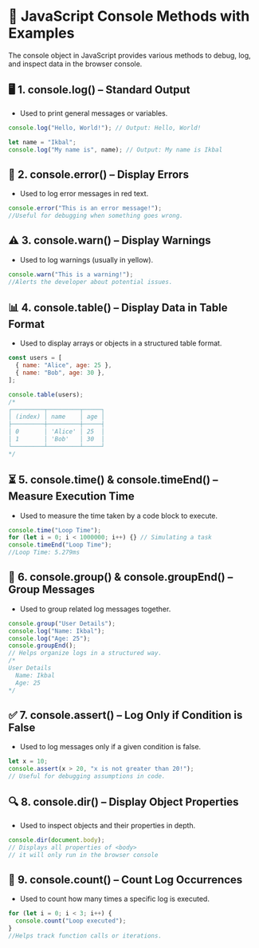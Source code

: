# 📌 JavaScript Console Methods with Examples

The console object in JavaScript provides various methods to debug, log, and inspect data in the browser console.

## 🖥️ 1. console.log() – Standard Output

- Used to print general messages or variables.

```js
console.log("Hello, World!"); // Output: Hello, World!

let name = "Ikbal";
console.log("My name is", name); // Output: My name is Ikbal
```

## 🔴 2. console.error() – Display Errors

- Used to log error messages in red text.

```js
console.error("This is an error message!");
//Useful for debugging when something goes wrong.
```

## ⚠️ 3. console.warn() – Display Warnings

- Used to log warnings (usually in yellow).

```js
console.warn("This is a warning!");
//Alerts the developer about potential issues.
```

## 📊 4. console.table() – Display Data in Table Format

- Used to display arrays or objects in a structured table format.

```js
const users = [
  { name: "Alice", age: 25 },
  { name: "Bob", age: 30 },
];

console.table(users);
/*
┌─────────┬─────────┬─────┐
│ (index) │ name    │ age │
├─────────┼─────────┼─────┤
│ 0       │ 'Alice' │ 25  │
│ 1       │ 'Bob'   │ 30  │
└─────────┴─────────┴─────┘
*/
```

## ⏳ 5. console.time() & console.timeEnd() – Measure Execution Time

- Used to measure the time taken by a code block to execute.

```js
console.time("Loop Time");
for (let i = 0; i < 1000000; i++) {} // Simulating a task
console.timeEnd("Loop Time");
//Loop Time: 5.279ms
```

## 📍 6. console.group() & console.groupEnd() – Group Messages

- Used to group related log messages together.

```js
console.group("User Details");
console.log("Name: Ikbal");
console.log("Age: 25");
console.groupEnd();
// Helps organize logs in a structured way.
/*
User Details
  Name: Ikbal
  Age: 25
*/
```

## ✅ 7. console.assert() – Log Only if Condition is False

- Used to log messages only if a given condition is false.

```js
let x = 10;
console.assert(x > 20, "x is not greater than 20!");
// Useful for debugging assumptions in code.
```

## 🔍 8. console.dir() – Display Object Properties

- Used to inspect objects and their properties in depth.

```js
console.dir(document.body);
// Displays all properties of <body>
// it will only run in the browser console
```

## 🔄 9. console.count() – Count Log Occurrences

- Used to count how many times a specific log is executed.

```js
for (let i = 0; i < 3; i++) {
  console.count("Loop executed");
}
//Helps track function calls or iterations.
```
